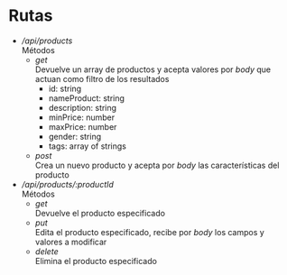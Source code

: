 # Rutas

- _/api/products_  
    Métodos
    - _get_  
    Devuelve un array de productos y acepta valores por _body_ que actuan como filtro de los resultados
        - id: string
        - nameProduct: string
        - description: string
        - minPrice: number
        - maxPrice: number
        - gender: string
        - tags: array of strings
    - _post_  
    Crea un nuevo producto y acepta por _body_ las características del producto
- _/api/products/:productId_  
    Métodos
    - _get_  
    Devuelve el producto especificado
    - _put_  
    Edita el producto especificado, recibe por _body_ los campos y valores a modificar
    - _delete_  
    Elimina el producto especificado